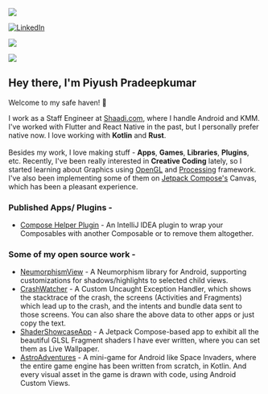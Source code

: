 ![](https://komarev.com/ghpvc/?username=thelumiereguy&style=for-the-badge&color=000000)

[![LinkedIn](https://img.shields.io/badge/LinkedIn-09f?style=for-the-badge&logo=linkedin&logoColor=white)](https://www.linkedin.com/in/piyush-thelumiereguy/)

[![](https://img.shields.io/twitter/follow/thelumiereguy?style=for-the-badge&color=09f&labelColor=black&logo=twitter&label=@thelumiereguy)](https://twitter.com/thelumiereguy)

![](https://img.shields.io/github/stars/thelumiereguy?color=09f&label=Stars%20Earned&logo=github&style=for-the-badge&labelColor=black)

## Hey there, I'm **Piyush Pradeepkumar**

Welcome to my safe haven! :wave:

I work as a Staff Engineer at [Shaadi.com](https://www.shaadi.com), where I handle Android and KMM. I've worked with Flutter and React Native in the past, but I personally prefer native now. I love working with **Kotlin** and **Rust**. 
</br>
</br>
Besides my work, I love making stuff - **Apps**, **Games**, **Libraries**, **Plugins**, etc. Recently, I've been really interested in **Creative Coding** lately, so I started learning about Graphics using [OpenGL](https://thebookofshaders.com/) and [Processing](https://processing.org/) framework. I've also been implementing some of them on [Jetpack Compose's](https://developer.android.com/jetpack/compose?gclid=Cj0KCQiA09eQBhCxARIsAAYRiylVrX1jdnicM47T9optUs5uPtT6xvFesquuJq3BKQO4sZEDJNIfii4aAtw5EALw_wcB&gclsrc=aw.ds) Canvas, which has been a pleasant experience. 

### Published Apps/ Plugins - 

- [Compose Helper Plugin](https://plugins.jetbrains.com/plugin/18323-compose-helper) - An IntelliJ IDEA plugin to wrap your Composables with another Composable or to remove them altogether.

### Some of my open source work - 

- [NeumorphismView](https://github.com/thelumiereguy/NeumorphismView-Android) - A Neumorphism library for Android, supporting customizations for shadows/highlights to selected child views.
- [CrashWatcher](https://github.com/thelumiereguy/CrashWatcher-Android) - A Custom Uncaught Exception Handler, which shows the stacktrace of the crash, the screens (Activities and Fragments) which lead up to the crash, and the intents and bundle data sent to those screens. You can also share the above data to other apps or just copy the text.
- [ShaderShowcaseApp](https://github.com/thelumiereguy/ShaderShowcaseApp) - A Jetpack Compose-based app to exhibit all the beautiful GLSL Fragment shaders I have ever written, where you can set them as Live Wallpaper.
- [AstroAdventures](https://github.com/thelumiereguy/AstroAdventures-Android) - A mini-game for Android like Space Invaders, where the entire game engine has been written from scratch, in Kotlin. And every visual asset in the game is drawn with code, using Android Custom Views.
